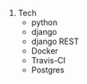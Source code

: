 1. Tech
    - python
    - django
    - django REST
    - Docker
    - Travis-CI
    - Postgres
    

